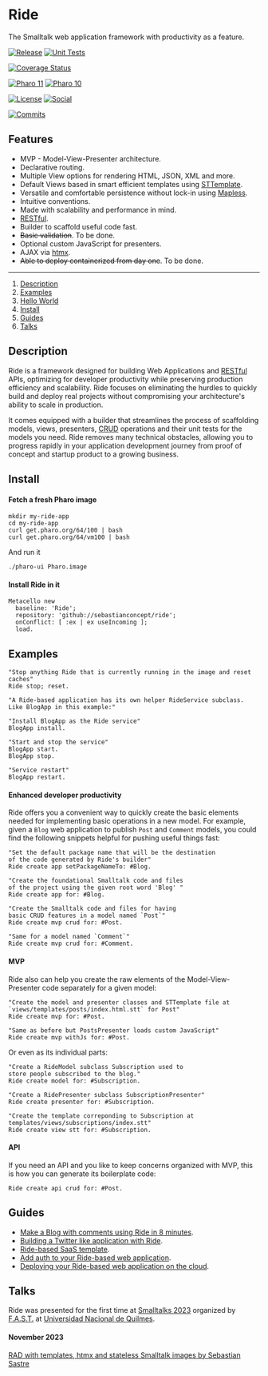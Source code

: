 # Ride

The Smalltalk web application framework with productivity as a feature.

[![Release](https://img.shields.io/github/v/tag/sebastianconcept/ride?label=release)](https://github.com/sebastianconcept/ride/releases)
[![Unit Tests](https://github.com/sebastianconcept/ride/actions/workflows/build.yml/badge.svg)](https://github.com/sebastianconcept/ride/actions/workflows/build.yml)

[![Coverage Status](https://codecov.io/github/sebastianconcept/ride/coverage.svg?branch=main)](https://codecov.io/gh/sebastianconcept/ride/branch/master)

[![Pharo 11](https://img.shields.io/badge/Pharo-11-%23383932.svg)](https://pharo.org/download)
[![Pharo 10](https://img.shields.io/badge/Pharo-10-%23383932.svg)](https://pharo.org/download)

[![License](https://img.shields.io/badge/license-MIT-green)](./LICENSE.txt)
[![Social](https://img.shields.io/github/stars/sebastianconcept/ride?style=social)]()

[![Commits](https://img.shields.io/github/commit-activity/m/sebastianconcept/ride)](https://github.com/sebastianconcept/ride/graphs/commit-activity)

## Features

- MVP - Model-View-Presenter architecture.
- Declarative routing.
- Multiple View options for rendering HTML, JSON, XML and more.
- Default Views based in smart efficient templates using [STTemplate](https://github.com/sebastianconcept/STTemplate).
- Versatile and comfortable persistence without lock-in using [Mapless](https://github.com/sebastianconcept/Mapless).
- Intuitive conventions.
- Made with scalability and performance in mind.
- [RESTful](https://restfulapi.net/).
- Builder to scaffold useful code fast.
- ~~Basic validation~~. To be done.
- Optional custom JavaScript for presenters.
- AJAX via [htmx](https://htmx.org/).
- ~~Able to deploy containerized from day one~~. To be done.

---

1. [Description](#description)
2. [Examples](#examples)
3. [Hello World](#hello-world)
4. [Install](#install)
5. [Guides](#guides)
6. [Talks](#talks)

## Description

Ride is a framework designed for building Web Applications and [RESTful](https://restfulapi.net/) APIs, optimizing for developer productivity while preserving production efficiency and scalability. Ride focuses on eliminating the hurdles to quickly build and deploy real projects without compromising your architecture's ability to scale in production.

It comes equipped with a builder that streamlines the process of scaffolding models, views, presenters, [CRUD](https://en.wikipedia.org/wiki/Create,_read,_update_and_delete) operations and their unit tests for the models you need. Ride removes many technical obstacles, allowing you to progress rapidly in your application development journey from proof of concept and startup product to a growing business.

## Install

#### Fetch a fresh Pharo image

```
mkdir my-ride-app
cd my-ride-app
curl get.pharo.org/64/100 | bash
curl get.pharo.org/64/vm100 | bash
```

And run it

```
./pharo-ui Pharo.image
```

#### Install Ride in it

```Smalltalk
Metacello new
  baseline: 'Ride';
  repository: 'github://sebastianconcept/ride';
  onConflict: [ :ex | ex useIncoming ];
  load.
```

## Examples

```Smalltalk
"Stop anything Ride that is currently running in the image and reset caches"
Ride stop; reset.

"A Ride-based application has its own helper RideService subclass. Like BlogApp in this example:"

"Install BlogApp as the Ride service"
BlogApp install.

"Start and stop the service"
BlogApp start.
BlogApp stop.

"Service restart"
BlogApp restart.
```

#### Enhanced developer productivity

Ride offers you a convenient way to quickly create the basic elements needed for implementing basic operations in a new model. For example, given a `Blog` web application to publish `Post` and `Comment` models, you could find the following snippets helpful for pushing useful things fast:

```smalltalk
"Set the default package name that will be the destination
of the code generated by Ride's builder"
Ride create app setPackageNameTo: #Blog.

"Create the foundational Smalltalk code and files
of the project using the given root word 'Blog' "
Ride create app for: #Blog.

"Create the Smalltalk code and files for having
basic CRUD features in a model named `Post`"
Ride create mvp crud for: #Post.

"Same for a model named `Comment`"
Ride create mvp crud for: #Comment.
```

#### MVP

Ride also can help you create the raw elements of the Model-View-Presenter code separately for a given model:

```smalltalk
"Create the model and presenter classes and STTemplate file at
`views/templates/posts/index.html.stt` for Post"
Ride create mvp for: #Post.

"Same as before but PostsPresenter loads custom JavaScript"
Ride create mvp withJs for: #Post.
```

Or even as its individual parts:

```smalltalk
"Create a RideModel subclass Subscription used to
store people subscribed to the blog."
Ride create model for: #Subscription.

"Create a RidePresenter subclass SubscriptionPresenter"
Ride create presenter for: #Subscription.

"Create the template correponding to Subscription at
templates/views/subscriptions/index.stt"
Ride create view stt for: #Subscription.
```

#### API

If you need an API and you like to keep concerns organized with MVP, this is how you can generate its boilerplate code:

```smalltalk
Ride create api crud for: #Post.
```

## Guides

- [Make a Blog with comments using Ride in 8 minutes](./MakeABlogWithCommentsUsingRideInEightMinutes.md).
- [Building a Twitter like application with Ride](./BuildingATwitterLikeApplicationWithRide.md).
- [Ride-based SaaS template](./RideBasedSaaSTemplate.md).
- [Add auth to your Ride-based web application](AddAuthToYourRideBasedWebApplication.md).
- [Deploying your Ride-based web application on the cloud](DeployingYourRideBasedWebApplicationOnTheCloud.md).

## Talks

Ride was presented for the first time at [Smalltalks 2023](https://smalltalks2023.fast.org.ar/) organized by [F.A.S.T.](https://www.fast.org.ar/) at [Universidad Nacional de Quilmes](https://www.unq.edu.ar/).

#### November 2023

[RAD with templates, htmx and stateless Smalltalk images by Sebastian Sastre](https://www.youtube.com/watch?v=4_gmvN0pimI)
